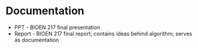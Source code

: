 # Documentation
- PPT - BIOEN 217 final presentation
- Report - BIOEN 217 final report; contains ideas behind algorithm; serves as documentation
